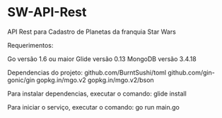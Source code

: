 # SW-API-Rest

API Rest para Cadastro de Planetas da franquia Star Wars

Requerimentos:

Go versão 1.6 ou maior
Glide versão 0.13
MongoDB versão 3.4.18

Dependencias do projeto:
    github.com/BurntSushi/toml
    github.com/gin-gonic/gin
    gopkg.in/mgo.v2
    gopkg.in/mgo.v2/bson

Para instalar dependencias, executar o comando: glide install

Para iniciar o serviço, executar o comando: go run main.go
